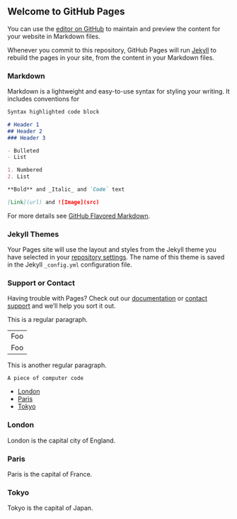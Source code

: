 ## Welcome to GitHub Pages

You can use the [editor on GitHub](https://github.com/donmikeazul/code-samples/edit/master/README.md) to maintain and preview the content for your website in Markdown files.

Whenever you commit to this repository, GitHub Pages will run [Jekyll](https://jekyllrb.com/) to rebuild the pages in your site, from the content in your Markdown files.

### Markdown

Markdown is a lightweight and easy-to-use syntax for styling your writing. It includes conventions for

```markdown
Syntax highlighted code block

# Header 1
## Header 2
### Header 3

- Bulleted
- List

1. Numbered
2. List

**Bold** and _Italic_ and `Code` text

[Link](url) and ![Image](src)
```

For more details see [GitHub Flavored Markdown](https://guides.github.com/features/mastering-markdown/).

### Jekyll Themes

Your Pages site will use the layout and styles from the Jekyll theme you have selected in your [repository settings](https://github.com/donmikeazul/code-samples/settings). The name of this theme is saved in the Jekyll `_config.yml` configuration file.

### Support or Contact

Having trouble with Pages? Check out our [documentation](https://help.github.com/categories/github-pages-basics/) or [contact support](https://github.com/contact) and we’ll help you sort it out.

This is a regular paragraph.

<table>
    <tr>
        <td>Foo</td>
    </tr>
    <tr>
        <td>Foo</td>
    </tr>
</table>

This is another regular paragraph.

<code>A piece of computer code</code>

<script src="https://gist.github.com/donmikeazul/f73b161bb5895964060d83c3a78a2488.js"></script>


<ul class="tab">
  <li><a href="javascript:void(0)" class="tablinks" onclick="openCity(event, 'London')">London</a></li>
  <li><a href="javascript:void(0)" class="tablinks" onclick="openCity(event, 'Paris')">Paris</a></li>
  <li><a href="javascript:void(0)" class="tablinks" onclick="openCity(event, 'Tokyo')">Tokyo</a></li>
</ul>

<div id="London" class="tabcontent">
  <h3>London</h3>
  <p>London is the capital city of England.</p>
</div>

<div id="Paris" class="tabcontent">
  <h3>Paris</h3>
  <p>Paris is the capital of France.</p> 
</div>

<div id="Tokyo" class="tabcontent">
  <h3>Tokyo</h3>
  <p>Tokyo is the capital of Japan.</p>
</div>
